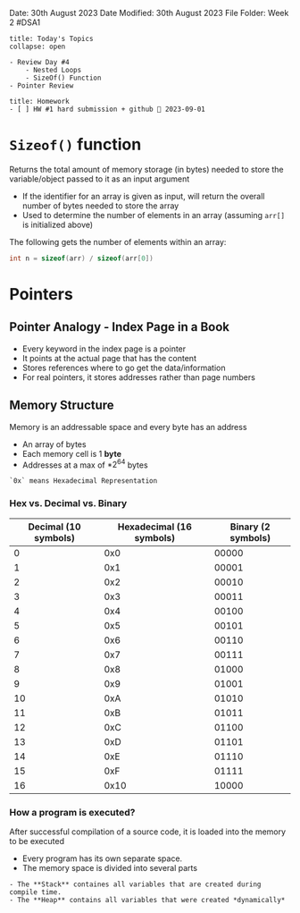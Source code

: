 Date: 30th August 2023
Date Modified: 30th August 2023
File Folder: Week 2
#DSA1

```ad-abstract
title: Today's Topics
collapse: open

- Review Day #4
	- Nested Loops
	- SizeOf() Function
- Pointer Review

```

```ad-note
title: Homework
- [ ] HW #1 hard submission + github 📅 2023-09-01 
```

# `Sizeof()` function

Returns the total amount of memory storage (in bytes) needed to store the variable/object passed to it as an input argument
- If the identifier for an array is given as input, will return the overall number of bytes needed to store the array
- Used to determine the number of elements in an array (assuming `arr[]` is initialized above)

The following gets the number of elements within an array:
```c++
int n = sizeof(arr) / sizeof(arr[0])
```

# Pointers

## Pointer Analogy - Index Page in a Book

- Every keyword in the index page is a pointer
- It points at the actual page that has the content
- Stores references where to go get the data/information
- For real pointers, it stores addresses rather than page numbers

## Memory Structure

Memory is an addressable space and every byte has an address
- An array of bytes
- Each memory cell is 1 **byte**
- Addresses at a max of *$2^{64}$ bytes

```ad-note
`0x` means Hexadecimal Representation
```
### Hex vs. Decimal vs. Binary

| Decimal (10 symbols) | Hexadecimal (16 symbols) | Binary (2 symbols) |
| -------------------- | ------------------------ | ------------------ |
| 0                    | 0x0                      | 00000                  |
| 1                    | 0x1                      | 00001                  |
| 2                    | 0x2                      | 00010                 |
| 3                    | 0x3                      | 00011                 |
| 4                    | 0x4                      | 00100                |
| 5                    | 0x5                      | 00101                |
| 6                    | 0x6                      | 00110                |
| 7                    | 0x7                      | 00111                |
| 8                    | 0x8                      | 01000               |
| 9                    | 0x9                      | 01001               |
| 10                   | 0xA                      | 01010               |
| 11                   | 0xB                      | 01011               |
| 12                   | 0xC                      | 01100               |
| 13                   | 0xD                      | 01101               |
| 14                   | 0xE                      | 01110               |
| 15                   | 0xF                      | 01111               |
| 16                   | 0x10                     | 10000                   |

### How a program is executed?

After successful compilation of a source code, it is loaded into the memory to be executed
- Every program has its own separate space.
- The memory space is divided into several parts

```ad-important
- The **Stack** containes all variables that are created during compile time. 
- The **Heap** contains all variables that were created *dynamically*
```
